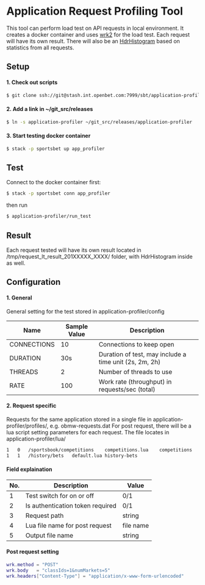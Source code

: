 # Application Request Profiling Tool

This tool can perform load test on API requests in local environment. It creates a docker container and uses [wrk2](https://github.com/giltene/wrk2) for the load test. Each request will have its own result. There will also be an [HdrHistogram](http://hdrhistogram.org/) based on statistics from all requests.

## Setup
#### 1. Check out scripts
```sh
$ git clone ssh://git@stash.int.openbet.com:7999/sbt/application-profiler.git application-profiler
```

#### 2. Add a link in ~/git_src/releases
```sh
$ ln -s application-profiler ~/git_src/releases/application-profiler
```

#### 3. Start testing docker container

```sh
$ stack -p sportsbet up app_profiler
```

## Test
Connect to the docker container first:
```sh
$ stack -p sportsbet conn app_profiler
```

then run

```sh
$ application-profiler/run_test
```

## Result
Each request tested will have its own result located in /tmp/request_lt_result_201XXXXX_XXXX/ folder, with HdrHistogram inside as well.

## Configuration
#### 1. General
General setting for the test stored in application-profiler/config

| Name | Sample Value | Description |
| ------ | ------ | ------ |
| CONNECTIONS | 10 | Connections to keep open |
| DURATION | 30s | Duration of test, may include a time unit (2s, 2m, 2h) |
| THREADS | 2 | Number of threads to use |
| RATE | 100 | Work rate (throughput) in requests/sec (total) |

#### 2. Request specific
Requests for the same application stored in a single file in application-profiler/profiles/, e.g. obmw-requests.dat
For post request, there will be a lua script setting parameters for each request. The file locates in application-profiler/lua/

```sh
1	0	/sportsbook/competitions	competitions.lua	competitions
1	1	/history/bets	default.lua	history-bets
```

#### Field explaination
| No. | Description | Value |
| ------ | ------ | ------ |
| 1 | Test switch for on or off | 0/1 |
| 2 | Is authentication token required | 0/1 |
| 3 | Request path | string |
| 4 | Lua file name for post request | file name |
| 5 | Output file name | string |

#### Post request setting
```lua
wrk.method = "POST"
wrk.body   = "classIds=1&numMarkets=5"
wrk.headers["Content-Type"] = "application/x-www-form-urlencoded"
```
